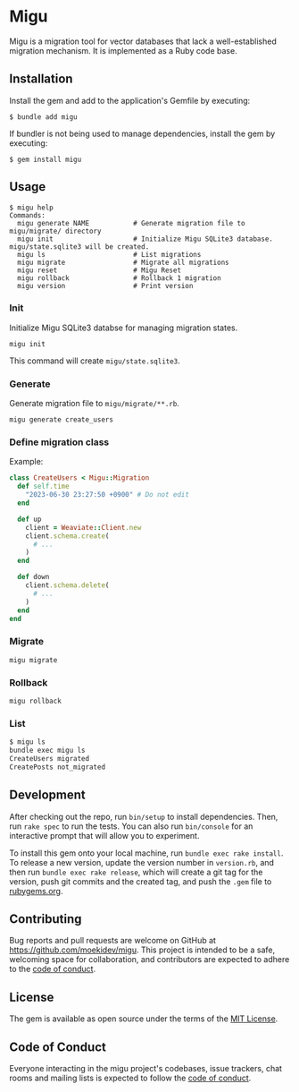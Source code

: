 # Migu

Migu is a migration tool for vector databases that lack a well-established migration mechanism. It is implemented as a Ruby code base.

## Installation

Install the gem and add to the application's Gemfile by executing:

    $ bundle add migu

If bundler is not being used to manage dependencies, install the gem by executing:

    $ gem install migu

## Usage

```
$ migu help
Commands:
  migu generate NAME           # Generate migration file to migu/migrate/ directory
  migu init                    # Initialize Migu SQLite3 database. migu/state.sqlite3 will be created.
  migu ls                      # List migrations
  migu migrate                 # Migrate all migrations
  migu reset                   # Migu Reset
  migu rollback                # Rollback 1 migration
  migu version                 # Print version
```

### Init

Initialize Migu SQLite3 databse for managing migration states.

```
migu init
```

This command will create `migu/state.sqlite3`.

### Generate

Generate migration file to `migu/migrate/**.rb`.

```
migu generate create_users
```

### Define migration class

Example:

```ruby
class CreateUsers < Migu::Migration
  def self.time
    "2023-06-30 23:27:50 +0900" # Do not edit
  end

  def up
    client = Weaviate::Client.new
    client.schema.create(
      # ...
    )
  end

  def down
    client.schema.delete(
      # ...
    )
  end
end
```

### Migrate

```
migu migrate
```

### Rollback

```
migu rollback
```

### List

```bash
$ migu ls
bundle exec migu ls
CreateUsers migrated
CreatePosts not_migrated
```

## Development

After checking out the repo, run `bin/setup` to install dependencies. Then, run `rake spec` to run the tests. You can also run `bin/console` for an interactive prompt that will allow you to experiment.

To install this gem onto your local machine, run `bundle exec rake install`. To release a new version, update the version number in `version.rb`, and then run `bundle exec rake release`, which will create a git tag for the version, push git commits and the created tag, and push the `.gem` file to [rubygems.org](https://rubygems.org).

## Contributing

Bug reports and pull requests are welcome on GitHub at https://github.com/moekidev/migu. This project is intended to be a safe, welcoming space for collaboration, and contributors are expected to adhere to the [code of conduct](https://github.com/moekidev/migu/blob/main/CODE_OF_CONDUCT.md).

## License

The gem is available as open source under the terms of the [MIT License](https://opensource.org/licenses/MIT).

## Code of Conduct

Everyone interacting in the migu project's codebases, issue trackers, chat rooms and mailing lists is expected to follow the [code of conduct](https://github.com/moekidev/migu/blob/main/CODE_OF_CONDUCT.md).
